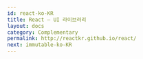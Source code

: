 ```yaml
---
id: react-ko-KR
title: React – UI 라이브러리
layout: docs
category: Complementary
permalink: http://reactkr.github.io/react/
next: immutable-ko-KR
---
```

